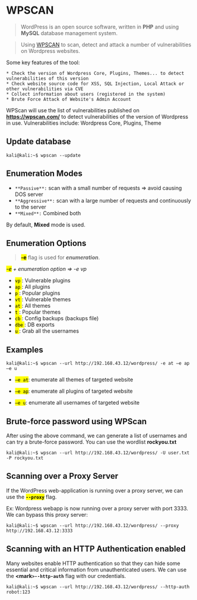 # WPSCAN
> WordPress is an open source software, written in **PHP** and using **MySQL** database management system.

> Using [WPSCAN](https://github.com/wpscanteam/wpscan) to scan, detect and attack a number of vulnerabilities on Wordpress websites.

Some key features of the tool:    

    * Check the version of Wordpress Core, Plugins, Themes... to detect vulnerabilities of this version
    * Check website source code for XSS, SQL Injection, Local Attack or other vulnerabilities via CVE
    * Collect information about users (registered in the system)
    * Brute Force Attack of Website's Admin Account

WPScan will use the list of vulnerabilities published on **https://wpscan.com/** to detect vulnerabilities of the version of Wordpress in use. Vulnerabilities include: Wordpress Core, Plugins, Theme

## Update database
```console
kali@kali:~$ wpscan --update
```

## Enumeration Modes
* `**Passive**:` scan with a small number of requests => avoid causing DOS server
* `**Aggressive**:` scan with a large number of requests and continuously to the server
* `**Mixed**:` Combined both

By default, **Mixed** mode is used.

## Enumeration Options 
> **<mark >-e**</mark> flag is used for ***enumeration***.

*<mark >-e</mark> + enumeration option => -e vp*
* <mark > `vp` </mark>: Vulnerable plugins
* <mark > `ap` </mark>: All plugins
* <mark > `p` </mark> : Popular plugins
* <mark > `vt` </mark>: Vulnerable themes
* <mark > `at` </mark>: All themes
* <mark > `t` </mark> : Popular themes
* <mark > `cb` </mark>: Config backups (backups file)
* <mark > `dbe` </mark>: DB exports
* <mark > `u` </mark> : Grab all the usernames

## Examples
```console
kali@kali:~$ wpscan --url http://192.168.43.12/wordpress/ -e at –e ap –e u
```

* <mark >`–e at`</mark>: enumerate all themes of targeted website

* <mark >`–e ap`</mark>: enumerate all plugins of targeted website

* <mark >`–e u`</mark>: enumerate all usernames of targeted website

## Brute-force password using WPScan
After using the above command, we can generate a list of usernames and can try a brute-force password. You can use the wordlist **rockyou.txt**
```console
kali@kali:~$ wpscan --url http://192.168.43.12/wordpress/ -U user.txt -P rockyou.txt
```
## Scanning over a Proxy Server

If the WordPress web-application is running over a proxy server, we can use the **<mark>`--proxy`</mark>**
flag.

Ex: Wordpress webapp is now running over a proxy server with port 3333. We can bypass this proxy server:
```console
kali@kali:~$ wpscan --url http://192.168.43.12/wordpress/ --proxy http://192.168.43.12:3333
```

## Scanning with an HTTP Authentication enabled

Many websites enable HTTP authentication so that they can hide some essential and critical information from unauthenticated users.
We can use the **<mark`>--http-auth`</mark>** flag with our credentials.
```console
kali@kali:~$ wpscan --url http://192.168.43.12/wordpress/ --http-auth robot:123
```







